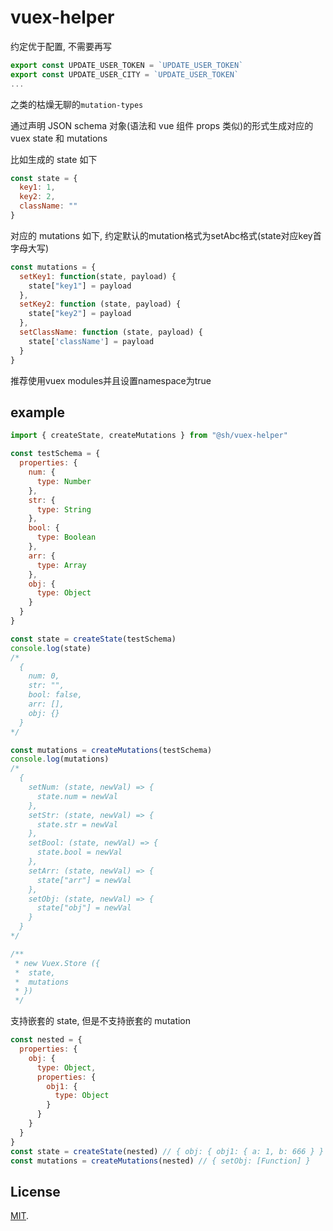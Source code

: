 # vuex-helper

约定优于配置, 不需要再写

```javascript
export const UPDATE_USER_TOKEN = `UPDATE_USER_TOKEN`
export const UPDATE_USER_CITY = `UPDATE_USER_TOKEN`
...
```

之类的枯燥无聊的`mutation-types`

通过声明 JSON schema 对象(语法和 vue 组件 props 类似)的形式生成对应的 vuex state 和 mutations

比如生成的 state 如下

```javascript
const state = {
  key1: 1,
  key2: 2,
  className: ""
}
```

对应的 mutations 如下, 约定默认的mutation格式为setAbc格式(state对应key首字母大写)

```JavaScript
const mutations = {
  setKey1: function(state, payload) {
    state["key1"] = payload
  },
  setKey2: function (state, payload) {
    state["key2"] = payload
  },
  setClassName: function (state, payload) {
    state['className'] = payload
  }
}
```

推荐使用vuex modules并且设置namespace为true

## example

```javascript
import { createState, createMutations } from "@sh/vuex-helper"

const testSchema = {
  properties: {
    num: {
      type: Number
    },
    str: {
      type: String
    },
    bool: {
      type: Boolean
    },
    arr: {
      type: Array
    },
    obj: {
      type: Object
    }
  }
}

const state = createState(testSchema)
console.log(state)
/*
  {
    num: 0,
    str: "",
    bool: false,
    arr: [],
    obj: {}
  }
*/

const mutations = createMutations(testSchema)
console.log(mutations)
/*
  {
    setNum: (state, newVal) => {
      state.num = newVal
    },
    setStr: (state, newVal) => {
      state.str = newVal
    },
    setBool: (state, newVal) => {
      state.bool = newVal
    },
    setArr: (state, newVal) => {
      state["arr"] = newVal
    },
    setObj: (state, newVal) => {
      state["obj"] = newVal
    }
  }
*/

/**
 * new Vuex.Store ({
 *  state,
 *  mutations
 * })
 */
```

支持嵌套的 state, 但是不支持嵌套的 mutation

```javascript
const nested = {
  properties: {
    obj: {
      type: Object,
      properties: {
        obj1: {
          type: Object
        }
      }
    }
  }
}
const state = createState(nested) // { obj: { obj1: { a: 1, b: 666 } } }
const mutations = createMutations(nested) // { setObj: [Function] }
```

## License

[MIT](LICENSE).
